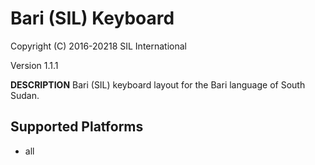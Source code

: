 Bari (SIL) Keyboard
=====================

Copyright (C) 2016-20218 SIL International

Version 1.1.1

__DESCRIPTION__
Bari (SIL) keyboard layout for the Bari language of South Sudan.


Supported Platforms
-------------------
 * all
